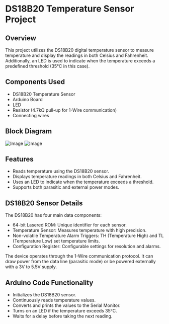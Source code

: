 # DS18B20 Temperature Sensor Project

## Overview

This project utilizes the DS18B20 digital temperature sensor to measure temperature and display the readings in both Celsius and Fahrenheit. Additionally, an LED is used to indicate when the temperature exceeds a predefined threshold (35°C in this case).

## Components Used

- DS18B20 Temperature Sensor
- Arduino Board
- LED
- Resistor (4.7kΩ pull-up for 1-Wire communication)
- Connecting wires

## Block Diagram
![Image](https://github.com/user-attachments/assets/74a4f1b9-d5ac-45a2-aa38-141f3128c85e)
![Image](https://github.com/user-attachments/assets/8574ee42-43ec-486d-8817-705c7c53e6b6)


## Features
- Reads temperature using the DS18B20 sensor.
- Displays temperature readings in both Celsius and Fahrenheit.
- Uses an LED to indicate when the temperature exceeds a threshold.
- Supports both parasitic and external power modes.

## DS18B20 Sensor Details
The DS18B20 has four main data components:
- 64-bit Lasered ROM: Unique identifier for each sensor.
- Temperature Sensor: Measures temperature with high precision.
- Non-volatile Temperature Alarm Triggers: TH (Temperature High) and TL (Temperature Low) set temperature limits.
- Configuration Register: Configurable settings for resolution and alarms.

The device operates through the 1-Wire communication protocol. It can draw power from the data line (parasitic mode) or be powered externally with a 3V to 5.5V supply.

## Arduino Code Functionality
- Initializes the DS18B20 sensor.
- Continuously reads temperature values.
- Converts and prints the values to the Serial Monitor.
- Turns on an LED if the temperature exceeds 35°C.
- Waits for a delay before taking the next reading.
